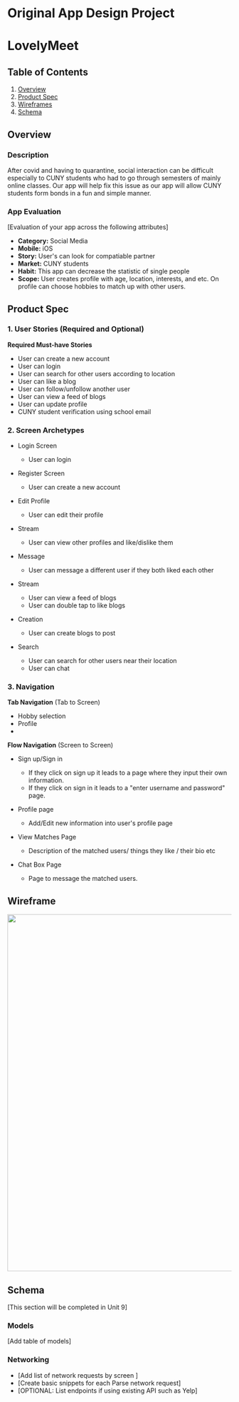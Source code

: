 Original App Design Project
===

# LovelyMeet

## Table of Contents
1. [Overview](#Overview)
1. [Product Spec](#Product-Spec)
1. [Wireframes](#Wireframes)
2. [Schema](#Schema)


## Overview
### Description
After covid and having to quarantine, social interaction can be difficult especially to CUNY students who had to go through semesters of mainly online classes. Our app will help fix this issue as our app will allow CUNY students form bonds in a fun and simple manner.


### App Evaluation
[Evaluation of your app across the following attributes]
- **Category:** Social Media
- **Mobile:** iOS
- **Story:** User's can look for compatiable partner
- **Market:** CUNY students
- **Habit:** This app can decrease the statistic of single people
- **Scope:** User creates profile with age, location, interests, and etc. On profile can choose hobbies to match up with other users.

## Product Spec

### 1. User Stories (Required and Optional)

**Required Must-have Stories**

* User can create a new account
* User can login
* User can search for other users according to location
* User can like a blog
* User can follow/unfollow another user
* User can view a feed of blogs
* User can update profile
* CUNY student verification using school email

### 2. Screen Archetypes

* Login Screen
   * User can login
* Register Screen
   * User can create a new account
* Edit Profile
  * User can edit their profile
* Stream
  * User can view other profiles and like/dislike them   
* Message
  * User can message a different user if they both liked each other

* Stream
   * User can view a feed of blogs
   * User can double tap to like blogs
* Creation
   * User can create blogs to post
* Search
   * User can search for other users near their location
   * User can chat 

### 3. Navigation

**Tab Navigation** (Tab to Screen)

* Hobby selection
* Profile
* 

**Flow Navigation** (Screen to Screen)

* Sign up/Sign in
   * If they click on sign up it leads to a page where they input their own information.
   * If they click on sign in it leads to a "enter username and password" page.
* Profile page
   * Add/Edit new information into user's profile page

* View Matches Page 
  * Description of the matched users/ things they like / their bio etc

* Chat Box Page 
   * Page to message the matched users. 


   

## Wireframe
<img src="https://i.imgur.com/n2TYVJm.jpg" width=800><br>


## Schema 
[This section will be completed in Unit 9]
### Models
[Add table of models]
### Networking
- [Add list of network requests by screen ]
- [Create basic snippets for each Parse network request]
- [OPTIONAL: List endpoints if using existing API such as Yelp]  
